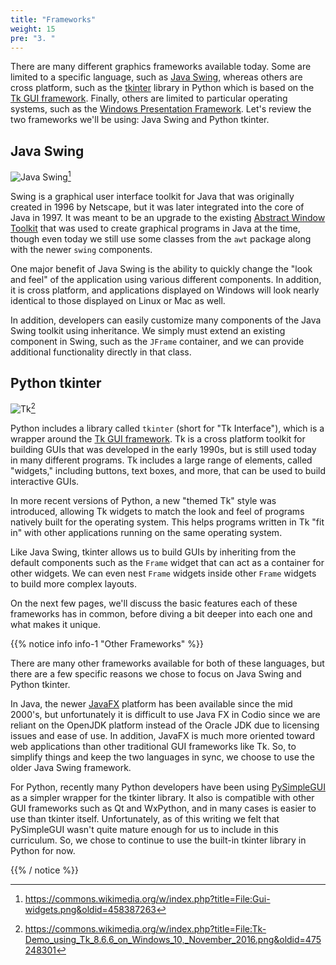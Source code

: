 ```yaml
---
title: "Frameworks"
weight: 15
pre: "3. "
---
```


There are many different graphics frameworks available today. Some are limited to a specific language, such as [Java Swing](https://docs.oracle.com/javase/tutorial/uiswing/), whereas others are cross platform, such as the [tkinter](https://docs.python.org/3/library/tkinter.html) library in Python which is based on the [Tk GUI framework](https://www.tcl.tk/). Finally, others are limited to particular operating systems, such as the [Windows Presentation Framework](https://docs.microsoft.com/en-us/dotnet/desktop/wpf/introduction-to-wpf?view=netframeworkdesktop-4.8). Let's review the two frameworks we'll be using: Java Swing and Python tkinter.

## Java Swing

![Java Swing](/cc410/images/9/swing.png)[^1]

[^1]: https://commons.wikimedia.org/w/index.php?title=File:Gui-widgets.png&oldid=458387263

Swing is a graphical user interface toolkit for Java that was originally created in 1996 by Netscape, but it was later integrated into the core of Java in 1997. It was meant to be an upgrade to the existing [Abstract Window Toolkit](https://en.wikipedia.org/wiki/Abstract_Window_Toolkit) that was used to create graphical programs in Java at the time, though even today we still use some classes from the `awt` package along with the newer `swing` components.

One major benefit of Java Swing is the ability to quickly change the "look and feel" of the application using various different components. In addition, it is cross platform, and applications displayed on Windows will look nearly identical to those displayed on Linux or Mac as well. 

In addition, developers can easily customize many components of the Java Swing toolkit using inheritance. We simply must extend an existing component in Swing, such as the `JFrame` container, and we can provide additional functionality directly in that class. 

## Python tkinter

![Tk](/cc410/images/9/tk.png)[^2]

[^2]: https://commons.wikimedia.org/w/index.php?title=File:Tk-Demo_using_Tk_8.6.6_on_Windows_10,_November_2016.png&oldid=475248301

Python includes a library called `tkinter` (short for "Tk Interface"), which is a wrapper around the [Tk GUI framework](https://www.tcl.tk/). Tk is a cross platform toolkit for building GUIs that was developed in the early 1990s, but is still used today in many different programs. Tk includes a large range of elements, called "widgets," including buttons, text boxes, and more, that can be used to build interactive GUIs.

In more recent versions of Python, a new "themed Tk" style was introduced, allowing Tk widgets to match the look and feel of programs natively built for the operating system. This helps programs written in Tk "fit in" with other applications running on the same operating system. 

Like Java Swing, tkinter allows us to build GUIs by inheriting from the default components such as the `Frame` widget that can act as a container for other widgets. We can even nest `Frame` widgets inside other `Frame` widgets to build more complex layouts. 

On the next few pages, we'll discuss the basic features each of these frameworks has in common, before diving a bit deeper into each one and what makes it unique.

{{% notice info info-1 "Other Frameworks" %}}

There are many other frameworks available for both of these languages, but there are a few specific reasons we chose to focus on Java Swing and Python tkinter. 

In Java, the newer [JavaFX](https://openjfx.io/) platform has been available since the mid 2000's, but unfortunately it is difficult to use Java FX in Codio since we are reliant on the OpenJDK platform instead of the Oracle JDK due to licensing issues and ease of use. In addition, JavaFX is much more oriented toward web applications than other traditional GUI frameworks like Tk. So, to simplify things and keep the two languages in sync, we choose to use the older Java Swing framework. 

For Python, recently many Python developers have been using [PySimpleGUI](https://pysimplegui.readthedocs.io/en/latest/) as a simpler wrapper for the tkinter library. It also is compatible with other GUI frameworks such as Qt and WxPython, and in many cases is easier to use than tkinter itself. Unfortunately, as of this writing we felt that PySimpleGUI wasn't quite mature enough for us to include in this curriculum. So, we chose to continue to use the built-in tkinter library in Python for now.

{{% / notice %}}
